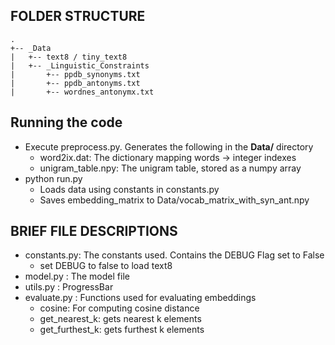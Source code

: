 ## FOLDER STRUCTURE
```
.
+-- _Data
|   +-- text8 / tiny_text8
|   +-- _Linguistic_Constraints
|       +-- ppdb_synonyms.txt
|       +-- ppdb_antonyms.txt
|       +-- wordnes_antonymx.txt
```


## Running the code
* Execute preprocess.py. Generates the following in the **Data/** directory
    * word2ix.dat: The dictionary mapping words -> integer indexes
    * unigram_table.npy: The unigram table, stored as a numpy array
* python run.py
    * Loads data using constants in constants.py
    * Saves embedding_matrix to Data/vocab_matrix_with_syn_ant.npy


## BRIEF FILE DESCRIPTIONS
* constants.py: The constants used. Contains the DEBUG Flag set to False
    * set DEBUG to false to load text8
* model.py : The model file
* utils.py : ProgressBar
* evaluate.py : Functions used for evaluating embeddings
    * cosine: For computing cosine distance
    * get_nearest_k: gets nearest k  elements
    * get_furthest_k: gets furthest k elements

